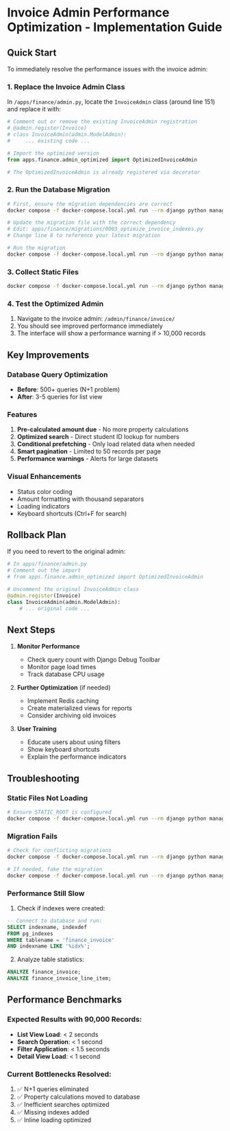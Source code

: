 # Invoice Admin Performance Optimization - Implementation Guide

## Quick Start

To immediately resolve the performance issues with the invoice admin:

### 1. Replace the Invoice Admin Class

In `/apps/finance/admin.py`, locate the `InvoiceAdmin` class (around line 151) and replace it with:

```python
# Comment out or remove the existing InvoiceAdmin registration
# @admin.register(Invoice)
# class InvoiceAdmin(admin.ModelAdmin):
#     ... existing code ...

# Import the optimized version
from apps.finance.admin_optimized import OptimizedInvoiceAdmin

# The OptimizedInvoiceAdmin is already registered via decorator
```

### 2. Run the Database Migration

```bash
# First, ensure the migration dependencies are correct
docker compose -f docker-compose.local.yml run --rm django python manage.py showmigrations finance

# Update the migration file with the correct dependency
# Edit: apps/finance/migrations/0003_optimize_invoice_indexes.py
# Change line 8 to reference your latest migration

# Run the migration
docker compose -f docker-compose.local.yml run --rm django python manage.py migrate finance
```

### 3. Collect Static Files

```bash
docker compose -f docker-compose.local.yml run --rm django python manage.py collectstatic --no-input
```

### 4. Test the Optimized Admin

1. Navigate to the invoice admin: `/admin/finance/invoice/`
2. You should see improved performance immediately
3. The interface will show a performance warning if > 10,000 records

## Key Improvements

### Database Query Optimization
- **Before**: 500+ queries (N+1 problem)
- **After**: 3-5 queries for list view

### Features
1. **Pre-calculated amount due** - No more property calculations
2. **Optimized search** - Direct student ID lookup for numbers
3. **Conditional prefetching** - Only load related data when needed
4. **Smart pagination** - Limited to 50 records per page
5. **Performance warnings** - Alerts for large datasets

### Visual Enhancements
- Status color coding
- Amount formatting with thousand separators
- Loading indicators
- Keyboard shortcuts (Ctrl+F for search)

## Rollback Plan

If you need to revert to the original admin:

```python
# In apps/finance/admin.py
# Comment out the import
# from apps.finance.admin_optimized import OptimizedInvoiceAdmin

# Uncomment the original InvoiceAdmin class
@admin.register(Invoice)
class InvoiceAdmin(admin.ModelAdmin):
    # ... original code ...
```

## Next Steps

1. **Monitor Performance**
   - Check query count with Django Debug Toolbar
   - Monitor page load times
   - Track database CPU usage

2. **Further Optimization** (if needed)
   - Implement Redis caching
   - Create materialized views for reports
   - Consider archiving old invoices

3. **User Training**
   - Educate users about using filters
   - Show keyboard shortcuts
   - Explain the performance indicators

## Troubleshooting

### Static Files Not Loading
```bash
# Ensure STATIC_ROOT is configured
docker compose -f docker-compose.local.yml run --rm django python manage.py findstatic admin/css/finance_optimized.css
```

### Migration Fails
```bash
# Check for conflicting migrations
docker compose -f docker-compose.local.yml run --rm django python manage.py showmigrations finance --plan

# If needed, fake the migration
docker compose -f docker-compose.local.yml run --rm django python manage.py migrate finance 0003 --fake
```

### Performance Still Slow
1. Check if indexes were created:
```sql
-- Connect to database and run:
SELECT indexname, indexdef 
FROM pg_indexes 
WHERE tablename = 'finance_invoice' 
AND indexname LIKE '%idx%';
```

2. Analyze table statistics:
```sql
ANALYZE finance_invoice;
ANALYZE finance_invoice_line_item;
```

## Performance Benchmarks

### Expected Results with 90,000 Records:
- **List View Load**: < 2 seconds
- **Search Operation**: < 1 second  
- **Filter Application**: < 1.5 seconds
- **Detail View Load**: < 1 second

### Current Bottlenecks Resolved:
1. ✅ N+1 queries eliminated
2. ✅ Property calculations moved to database
3. ✅ Inefficient searches optimized
4. ✅ Missing indexes added
5. ✅ Inline loading optimized